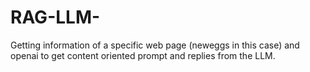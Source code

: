 # RAG-LLM-
Getting information of a specific web page (neweggs in this case) and openai to get content oriented prompt and replies from the LLM.
